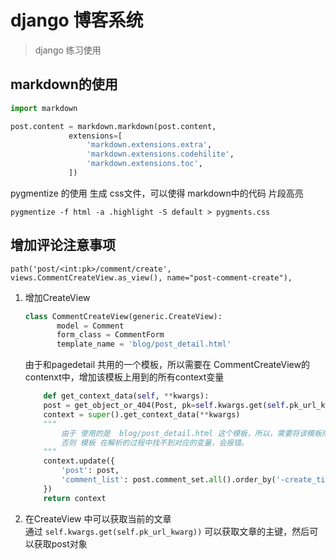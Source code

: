 # django 博客系统
> django 练习使用

## markdown的使用
```python
import markdown

post.content = markdown.markdown(post.content,
             extensions=[
                 'markdown.extensions.extra',
                 'markdown.extensions.codehilite',
                 'markdown.extensions.toc',
             ])
```
pygmentize 的使用 生成 css文件，可以使得 markdown中的代码 片段高亮 

`pygmentize -f html -a .highlight -S default > pygments.css`

## 增加评论注意事项

 `path('post/<int:pk>/comment/create', views.CommentCreateView.as_view(), name="post-comment-create"),`
 
1. 增加CreateView
    ```python
    class CommentCreateView(generic.CreateView):
           model = Comment
           form_class = CommentForm
           template_name = 'blog/post_detail.html'
    ```
    由于和pagedetail 共用的一个模板，所以需要在 CommentCreateView的contenxt中，增加该模板上用到的所有context变量
    ```python
        def get_context_data(self, **kwargs):
        post = get_object_or_404(Post, pk=self.kwargs.get(self.pk_url_kwarg))
        context = super().get_context_data(**kwargs)
        """
            由于 使用的是  blog/post_detail.html 这个模板，所以，需要将该模板用到的所有content都赋值才行。
            否则 模板 在解析的过程中找不到对应的变量，会报错。
        """
        context.update({
            'post': post,
            'comment_list': post.comment_set.all().order_by('-create_time')
        })
        return context
    ```
2. 在CreateView 中可以获取当前的文章  
    通过 `self.kwargs.get(self.pk_url_kwarg))` 可以获取文章的主键，然后可以获取post对象
    